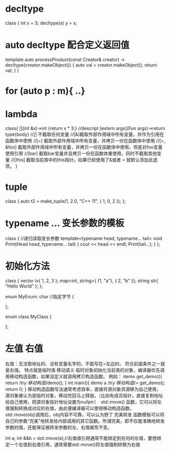 
# decltype
class {
int x = 3;
decltype(x) y = x;

# auto decltype 配合定义返回值
template <typename Creator>
auto processProduct(const Creator& creator) -> decltype(creator.makeObject()) {
	auto val = creator.makeObject();
	return val;
}
}

# for (auto p : m){ ..}

# lambda
class{
	[](int &x)->int {return x * 3;}  //descript [extern args](Fun args)->return type{body}
		//[] 不截取任何变量
		//[&]截取外部作用域中所有变量，并作为引用在函数体中使用
		//[=] 截取外部作用域中所有变量，并拷贝一份在函数体中使用
		//[=, &foo]   截取外部作用域中所有变量，并拷贝一份在函数体中使用，但是对foo变量使用引用
		//[bar]   截取bar变量并且拷贝一份在函数体重使用，同时不截取其他变量
		//[this]            截取当前类中的this指针。如果已经使用了&或者 = 就默认添加此选项。
}

# tuple
class
{
	auto t2 = make_tuple(1, 2.0, "C++ 11", { 1, 0, 2 });
};

# typename ...  变长参数的模板
class 
{
		//递归读取变长参数
	template<typename head, typename... tail>
	void Print(Head head, typename... tail) {
		cout << head << endl;
		Print(tail...);
	}
};

# 初始化方法
class
{
	vector<int> iv{ 1, 2, 3 };
	map<int, string>{ {1, "a"}, { 2, "b" }};
	string str{ "Hello World" };
};

enum MyEnum: char  //指定字节
{

};

enum class MyClass
{

};

# 左值 右值
右值：无法取地址的、没有变量名字的，不能写在=左边的。 符合前面条件之一就是右值。  特点就是临时值
 移动语义
临时对象初始化当前类的对象，编译器优先调用移动构造函数，如果没定义就调用拷贝构造函数。
例如：
demo get_demo(){
    return /*try 移动构造*/demo();
}
int main(){
    demo a /*try 移动构造*/= get_demo();
    return 0;
}
移动构造函数写法通常考虑效率，直接将源对象资源移为自己使用，源对象被认为是临时对象，移动完回马上释放。（比如有成员指针，直接复制地址给自己使用，把源对象指针地址设置为nullptr）
 std::move() 函数，它可以将左值强制转换成对应的右值，由此便编译器可以使用移动构造函数。
std::move(obj)调用后，obj内容不可靠，可以认为野了
完美转发
函数模板可以将自己的参数“完美”地转发给内部调用的其它函数。所谓完美，即不仅能准确地转发参数的值，还能保证被转发参数的左、右值属性不变。

int a; int &&b = std::move(a);//右值值引用通常不能绑定到任何的左值，要想绑定一个左值到右值引用，通常需要std::move()将左值强制转换为右值

